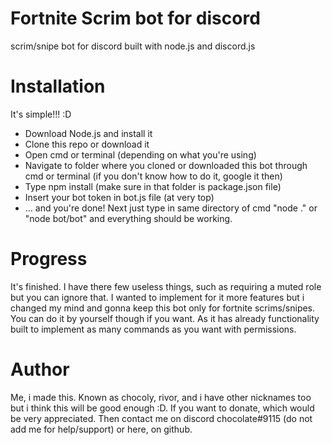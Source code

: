 # Fortnite Scrim bot for discord
scrim/snipe bot for discord built with node.js and discord.js

# Installation
It's simple!!! :D
- Download Node.js and install it
- Clone this repo or download it
- Open cmd or terminal (depending on what you're using)
- Navigate to folder where you cloned or downloaded this bot through cmd or terminal (if you don't know how to do it, google it then)
- Type npm install (make sure in that folder is package.json file)
- Insert your bot token in bot.js file (at very top)
- ... and you're done! Next just type in same directory of cmd "node ." or "node bot/bot" and everything should be working.

# Progress
It's finished. I have there few useless things, such as requiring a muted role but you can ignore that. I wanted to implement for it more features but i changed my mind and gonna keep this bot only for fortnite scrims/snipes. You can do it by yourself though if you want. As it has already functionality built to implement as many commands as you want with permissions.

# Author
Me, i made this. Known as chocoly, rivor, and i have other nicknames too but i think this will be good enough :D.
If you want to donate, which would be very appreciated. Then contact me on discord chocolate#9115 (do not add me for help/support) or here, on github.
